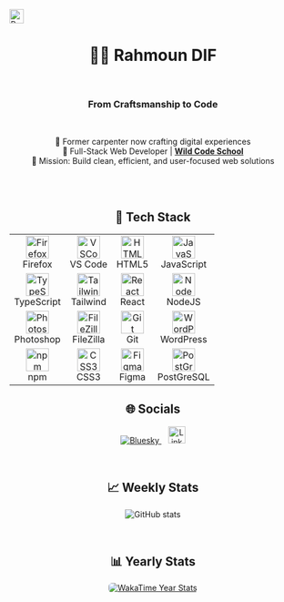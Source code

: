 <p align="left">
  <a href="https://u8views.com/github/rahmoundif">
    <img src="https://u8views.com/api/v1/github/profiles/183239184/views/total-count.svg" alt="Rahmoun DIF profile views" height="25" />
  </a>
</p>
 


<h1 align="center">👨‍💻 Rahmoun DIF</h1>
<br>
<h3 align="center">From Craftsmanship to Code</h3>
<br>

<p align="center">
  🔁 Former carpenter now crafting digital experiences<br>
  🚀 Full-Stack Web Developer | <a href="https://www.wildcodeschool.com" target="_blank"><strong>Wild Code School</strong></a><br>
  🎯 Mission: Build clean, efficient, and user-focused web solutions
</p>
<br>
<br>


<h2 align="center">🧰 Tech Stack</h2>

<div align="center">
  <table>
    <tr>
      <td align="center"><img src="https://cdn.jsdelivr.net/gh/devicons/devicon/icons/firefox/firefox-original.svg" height="40" width="40" alt="Firefox"/><br/>Firefox</td>
      <td align="center"><img src="https://cdn.jsdelivr.net/gh/devicons/devicon/icons/vscode/vscode-original.svg" height="40" width="40" alt="VSCode"/><br/>VS Code</td>
      <td align="center"><img src="https://cdn.jsdelivr.net/gh/devicons/devicon/icons/html5/html5-original.svg" height="40" width="40" alt="HTML5"/><br/>HTML5</td>
      <td align="center"><img src="https://cdn.jsdelivr.net/gh/devicons/devicon/icons/javascript/javascript-original.svg" height="40" width="40" alt="JavaScript"/><br/>JavaScript</td>
    </tr>
    <tr>
      <td align="center"><img src="https://cdn.jsdelivr.net/gh/devicons/devicon/icons/typescript/typescript-original.svg" height="40" width="40" alt="TypeScript"/><br/>TypeScript</td>
      <td align="center"><img src="https://cdn.jsdelivr.net/gh/devicons/devicon/icons/tailwindcss/tailwindcss-original.svg" height="40" width="40" alt="TailwindCSS"/><br/>Tailwind</td>
      <td align="center"><img src="https://cdn.jsdelivr.net/gh/devicons/devicon/icons/react/react-original.svg" height="40" width="40" alt="React"/><br/>React</td>
      <td align="center"><img src="https://cdn.jsdelivr.net/gh/devicons/devicon/icons/nodejs/nodejs-original.svg" height="40" width="40" alt="NodeJS"/><br/>NodeJS</td>
    </tr>
    <tr>
      <td align="center"><img src="https://cdn.jsdelivr.net/gh/devicons/devicon/icons/photoshop/photoshop-plain.svg" height="40" width="40" alt="Photoshop"/><br/>Photoshop</td>
      <td align="center"><img src="https://cdn.jsdelivr.net/gh/devicons/devicon/icons/filezilla/filezilla-plain.svg" height="40" width="40" alt="FileZilla"/><br/>FileZilla</td>
      <td align="center"><img src="https://cdn.jsdelivr.net/gh/devicons/devicon/icons/git/git-original.svg" height="40" width="40" alt="Git"/><br/>Git</td>
      <td align="center"><img src="https://cdn.jsdelivr.net/gh/devicons/devicon/icons/wordpress/wordpress-original.svg" height="40" width="40" alt="WordPress"/><br/>WordPress</td>
    </tr>
    <tr>
      <td align="center"><img src="https://cdn.jsdelivr.net/gh/devicons/devicon/icons/npm/npm-original-wordmark.svg" height="40" width="40" alt="npm"/><br/>npm</td>
      <td align="center"><img src="https://cdn.jsdelivr.net/gh/devicons/devicon/icons/css3/css3-original.svg" height="40" width="40" alt="CSS3"/><br/>CSS3</td>
      <td align="center"><img src="https://cdn.jsdelivr.net/gh/devicons/devicon/icons/figma/figma-original.svg" height="40" width="40" alt="Figma"/><br/>Figma</td>
      <td align="center"><img src="https://cdn.jsdelivr.net/gh/devicons/devicon@latest/icons/postgresql/postgresql-original-wordmark.svg height="40" width="40" alt="PostGreSQL" /><br/>PostGreSQL</td>
</td>
    </tr>
  </table>
</div>

<h2 align="center">🌐 Socials</h2>
<p align="center">
  <a href="https://bsky.app/profile/rmoond.bsky.social">
    <img src="https://img.shields.io/badge/bluesky-0285FF?style=for-the-badge&logo=bluesky&logoColor=white" alt="Bluesky">
  </a>
  &nbsp;&nbsp;
  <a href="https://www.linkedin.com/in/rahmoun-dif-22891b356" target="_blank">
    <img src="https://cdn.jsdelivr.net/gh/devicons/devicon/icons/linkedin/linkedin-original.svg" height="30" alt="LinkedIn">
  </a>
</p>

<br>
<h2 align="center">📈 Weekly Stats</h2>
<p align="center">
  <img src="https://github-readme-stats.vercel.app/api?username=rahmoundif&show_icons=true&theme=transparent" alt="GitHub stats"/>
</p>
<br>
<h2 align="center">📊 Yearly Stats</h2>
 <p align="center">
  <a href="https://wakatime.com/@Rahmoun" target="_blank" rel="noopener noreferrer">
    <img
      src="https://github-readme-stats.vercel.app/api/wakatime?username=Rahmoun&range=last_year&layout=default&theme=tokyonight&langs_count=10&projects_count=5"
      alt="WakaTime Year Stats" style="border-radius: 6px;" />
  </a>
</p>

